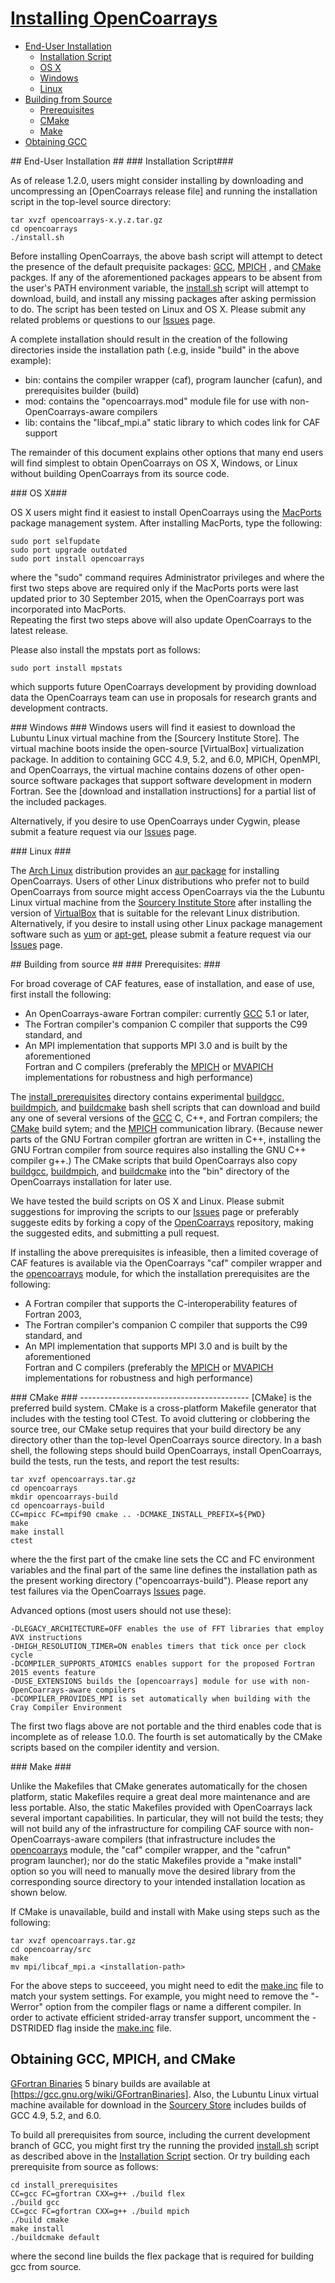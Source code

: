 [This document is formatted with GitHub-Flavored Markdown.               ]:#
[For better viewing, including hyperlinks, read it online at             ]:#
[https://github.com/sourceryinstitute/opencoarrays/blob/master/INSTALL.md]:#

# [Installing OpenCoarrays](#installing-opencoarrays)

 *  [End-User Installation]
     * [Installation Script] 
     * [OS X]
     * [Windows]
     * [Linux]
 *  [Building from Source]
     *  [Prerequisites]
     *  [CMake]
     *  [Make]
 *  [Obtaining GCC]

<a name="end-user-installation">
## End-User Installation ##
</a>

<a name="installation-script">
### Installation Script###
</a> 

As of release 1.2.0, users might consider installing by downloading and uncompressing
an [OpenCoarrays release file] and running the installation script in the top-level 
source directory:

    tar xvzf opencoarrays-x.y.z.tar.gz
    cd opencoarrays
    ./install.sh

Before installing OpenCoarrays, the above bash script will attempt to detect the presence 
of the default prequisite packages: [GCC], [MPICH] , and [CMake] packges.  If any of the 
aforementioned packages appears to be absent from the user's PATH environment variable, 
the [install.sh] script will attempt to download, build, and install any missing packages 
after asking permission to do.  The script has been tested on Linux and OS X.  Please 
submit any related problems or questions to our [Issues] page.

A complete installation should result in the creation of the following directories
inside the installation path (.e.g, inside "build" in the above example):

* bin: contains the compiler wrapper (caf), program launcher (cafun), and prerequisites builder (build) 
* mod: contains the "opencoarrays.mod" module file for use with non-OpenCoarrays-aware compilers
* lib: contains the "libcaf_mpi.a" static library to which codes link for CAF support

The remainder of this document explains other options that many end users will find 
simplest to obtain OpenCoarrays on OS X, Windows, or Linux without building OpenCoarrays 
from its source code.

<a name="os-x">
### OS X###
</a> 

OS X users might find it easiest to install OpenCoarrays using the [MacPorts]
package management system.  After installing MacPorts, type the following:

    sudo port selfupdate  
    sudo port upgrade outdated  
    sudo port install opencoarrays

where the "sudo" command requires Administrator privileges and where the first 
two steps above are required only if the MacPorts ports were last updated prior 
to 30 September 2015, when the OpenCoarrays port was incorporated into MacPorts.  
Repeating the first two steps above will also update OpenCoarrays to the latest
release.

Please also install the mpstats port as follows:

    sudo port install mpstats

which supports future OpenCoarrays development by providing download data the
OpenCoarrays team can use in proposals for research grants and development 
contracts.

<a name="windows">
### Windows ###
</a> 
Windows users will find it easiest to download the Lubuntu Linux virtual 
machine from the [Sourcery Institute Store].  The virtual machine boots inside 
the open-source [VirtualBox] virtualization package.  In addition to containing 
GCC 4.9, 5.2, and 6.0, MPICH, OpenMPI, and OpenCoarrays, the virtual machine 
contains dozens of other open-source software packages that support software 
development in modern Fortran.  See the [download and installation instructions]
for a partial list of the included packages.  

Alternatively, if you desire to use OpenCoarrays under Cygwin, please submit a 
feature request via our [Issues] page.

<a name="linux">
### Linux ###
</a>

The [Arch Linux] distribution provides an [aur package] for installing OpenCoarrays. 
Users of other Linux distributions who prefer not to build OpenCoarrays from source might 
access OpenCoarrays via the the Lubuntu Linux virtual machine from the 
[Sourcery Institute Store] after installing the version of [VirtualBox] that is suitable 
for the relevant Linux distribution.  Alternatively, if you desire to install using other 
Linux package management software such as [yum] or [apt-get], please submit a feature 
request via our [Issues] page.

<a name="buildingfromsource">
## Building from source ##
</a>

<a name="prerequisits">
### Prerequisites: ###
</a>

For broad coverage of CAF features, ease of installation, and ease of use, first 
install the following:

* An OpenCoarrays-aware Fortran compiler: currently [GCC] 5.1 or later,
* The Fortran compiler's companion C compiler that supports the C99 standard, and
* An MPI implementation that supports MPI 3.0 and is built by the aforementioned  
  Fortran and C compilers (preferably the [MPICH] or [MVAPICH] implementations for 
  robustness and high performance)

The [install_prerequisites] directory contains experimental [buildgcc], [buildmpich], and 
[buildcmake] bash shell scripts that can download and build any one of several versions of the 
[GCC]  C, C++, and Fortran compilers; the [CMake] build sytem; and the [MPICH] communication 
library.  (Because newer parts of the GNU Fortran compiler gfortran are written in C++, 
installing the GNU Fortran compiler from source requires also installing the GNU C++ compiler 
g++.)  The CMake scripts that build OpenCoarrays also copy [buildgcc], [buildmpich], and
[buildcmake] into the "bin" directory of the OpenCoarrays installation for later use.

We have tested the build scripts  on OS X and Linux. Please submit suggestions for improving 
the scripts to our [Issues] page or preferably suggeste edits by forking a copy of the 
[OpenCoarrays] repository, making the suggested edits, and submitting a pull request.

If installing the above prerequisites is infeasible, then a limited coverage of CAF 
features is available via the OpenCoarrays "caf" compiler wrapper and the 
[opencoarrays] module, for which the installation prerequisites are the following:

* A Fortran compiler that supports the C-interoperability features of Fortran 2003,
* The Fortran compiler's companion C compiler that supports the C99 standard, and
* An MPI implementation that supports MPI 3.0 and is built by the aforementioned  
  Fortran and C compilers (preferably the [MPICH] or [MVAPICH] implementations for 
  robustness and high performance)

<a name="cmake">
### CMake ###
</a> 
------------------------------------------
[CMake] is the preferred build system.   CMake is a cross-platform Makefile generator that 
includes with the testing tool CTest.  To avoid cluttering or clobbering the source tree, 
our CMake setup requires that your build directory be any directory other than the top-level 
OpenCoarrays source directory.  In a bash shell, the following steps should build 
OpenCoarrays, install OpenCoarrays, build the tests, run the tests, and report the test results:

    tar xvzf opencoarrays.tar.gz
    cd opencoarrays
    mkdir opencoarrays-build
    cd opencoarrays-build
    CC=mpicc FC=mpif90 cmake .. -DCMAKE_INSTALL_PREFIX=${PWD}
    make 
    make install
    ctest

where the the first part of the cmake line sets the CC and FC environment variables
and the final part of the same line defines the installation path as the present 
working directory ("opencoarrays-build").  Please report any test failures via the
OpenCoarrays [Issues] page.  

Advanced options (most users should not use these):

    -DLEGACY_ARCHITECTURE=OFF enables the use of FFT libraries that employ AVX instructions
    -DHIGH_RESOLUTION_TIMER=ON enables timers that tick once per clock cycle
    -DCOMPILER_SUPPORTS_ATOMICS enables support for the proposed Fortran 2015 events feature
    -DUSE_EXTENSIONS builds the [opencoarrays] module for use with non-OpenCoarrays-aware compilers
    -DCOMPILER_PROVIDES_MPI is set automatically when building with the Cray Compiler Environment

The first two flags above are not portable and the third enables code that is incomplete as 
of release 1.0.0.  The fourth is set automatically by the CMake scripts based on the compiler
identity and version.

<a name="make">
### Make ###
</a>

Unlike the Makefiles that CMake generates automatically for the chosen platform, static 
Makefiles require a great deal more maintenance and are less portable.  Also, the static
Makefiles provided with OpenCoarrays lack several important capabilities.  In particular,
they will not build the tests;  they will not build any of the infrastructure for compiling
CAF source with non-OpenCoarrays-aware compilers (that infrastructure includes the 
[opencoarrays] module, the "caf" compiler wrapper, and the "cafrun" program launcher); 
nor do the static Makefiles provide a "make install" option so you will need to manually 
move the desired library from the corresponding source directory to your intended installation 
location as shown below.

If CMake is unavailable, build and install with Make using steps such as the following: 

    tar xvzf opencoarrays.tar.gz
    cd opencoarray/src
    make
    mv mpi/libcaf_mpi.a <installation-path>

For the above steps to succeeed, you might need to edit the [make.inc] file to match your 
system settings.  For example, you might need to remove the "-Werror" option from the 
compiler flags or name a different compiler.  In order to activate efficient strided-array 
transfer support, uncomment the -DSTRIDED flag inside the [make.inc] file.

## <a name="obtaingcc">Obtaining GCC, MPICH, and CMake</a> ##

[GFortran Binaries] 5 binary builds are available at [https://gcc.gnu.org/wiki/GFortranBinaries].  Also,
the Lubuntu Linux virtual machine available for download in the [Sourcery Store] includes 
builds of GCC 4.9, 5.2, and 6.0. 

To build all prerequisites from source, including the current development branch of GCC,
you might first try the running the provided [install.sh] script as described above in 
the [Installation Script] section.  Or try building each prerequisite from source as 
follows:

    cd install_prerequisites
    CC=gcc FC=gfortran CXX=g++ ./build flex
    ./build gcc 
    CC=gcc FC=gfortran CXX=g++ ./build mpich
    ./build cmake 
    make install
    ./buildcmake default

where the second line builds the flex package that is required for building gcc from source.

[End-User Installation]: #end-user-installation
[Installation Script]: #installation-script
[install.sh]: ./install.sh
[OS X]: #os-x
[ticket]: https://trac.macports.org/ticket/47806
[Windows]: #windows
[Linux]: #linux
[Building from Source]: #building-from-source
[Prerequisites]: #prerequisites
[CMake]: #cmake
[Make]: #make
[Obtaining GCC]: #obtaining-gcc
[Sourcery Store]: http://www.sourceryinstitute.org/store
[Sourcery Institute Store]: http://www.sourceryinstitute.org/store
[Virtualbox]: http://www.virtualbox.org
[download and installation instructions]: http://www.sourceryinstitute.org/uploads/4/9/9/6/49967347/overview.pdf
[yum]: http://yum.baseurl.org
[apt-get]: https://en.wikipedia.org/wiki/Advanced_Packaging_Tool
[Issues]: https://github.com/sourceryinstitute/opencoarrays/issues
[make.inc]: ./src/make.inc
[opencoarrays]: ./src/extensions/opencoarrays.F90
[install_prerequisites]: ./install_prerequisites
[buildgcc]: ./install_prerequisites/buildgcc
[buildmpich]: ./install_prerequisites/buildmpich
[buildcmake]: ./install_prerequisites/buildcmake
[MPICH]: http://www.mpich.org
[MVAPICH]:http://mvapich.cse.ohio-state.edu
[Macports]: http://www.macports.org
[GCC]: http://gcc.gnu.org
[TS18508 Additional Parallel Features in Fortran]: http://isotc.iso.org/livelink/livelink?func=ll&objId=17181227&objAction=Open
[GFortran Binaries]:  https://gcc.gnu.org/wiki/GFortranBinaries#FromSource
[Installing GCC]: https://gcc.gnu.org/install/
[Arch Linux]: https://www.archlinux.org
[aur package]: https://aur.archlinux.org/packages/opencoarrays/

